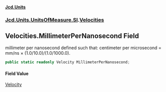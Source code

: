 #### [Jcd.Units](index.md 'index')
### [Jcd.Units.UnitsOfMeasure.SI](Jcd.Units.UnitsOfMeasure.SI.md 'Jcd.Units.UnitsOfMeasure.SI').[Velocities](Velocities.md 'Jcd.Units.UnitsOfMeasure.SI.Velocities')

## Velocities.MillimeterPerNanosecond Field

millimeter per nanosecond defined such that: centimeter per microsecond = mm/ns × (1.0/10.0)/(1.0/1000.0).

```csharp
public static readonly Velocity MillimeterPerNanosecond;
```

#### Field Value
[Velocity](Velocity.md 'Jcd.Units.UnitTypes.Velocity')